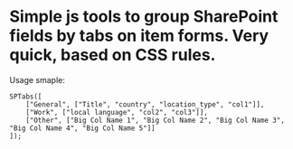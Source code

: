 # Simple js tools to group SharePoint fields by tabs on item forms. Very quick, based on CSS rules.

Usage smaple:

	SPTabs([
		["General", ["Title", "country", "location_type", "col1"]],
		["Work", ["local language", "col2", "col3"]],
		["Other", ["Big Col Name 1", "Big Col Name 2", "Big Col Name 3", "Big Col Name 4", "Big Col Name 5"]]
	]);
